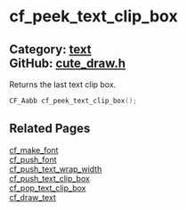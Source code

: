# cf_peek_text_clip_box

Category: [text](https://github.com/RandyGaul/cute_framework/blob/master/docs/api_reference?id=text)  
GitHub: [cute_draw.h](https://github.com/RandyGaul/cute_framework/blob/master/include/cute_draw.h)  
---

Returns the last text clip box.

```cpp
CF_Aabb cf_peek_text_clip_box();
```

## Related Pages

[cf_make_font](https://github.com/RandyGaul/cute_framework/blob/master/docs/text/cf_make_font.md)  
[cf_push_font](https://github.com/RandyGaul/cute_framework/blob/master/docs/text/cf_push_font.md)  
[cf_push_text_wrap_width](https://github.com/RandyGaul/cute_framework/blob/master/docs/text/cf_push_text_wrap_width.md)  
[cf_push_text_clip_box](https://github.com/RandyGaul/cute_framework/blob/master/docs/text/cf_push_text_clip_box.md)  
[cf_pop_text_clip_box](https://github.com/RandyGaul/cute_framework/blob/master/docs/text/cf_pop_text_clip_box.md)  
[cf_draw_text](https://github.com/RandyGaul/cute_framework/blob/master/docs/text/cf_draw_text.md)  
